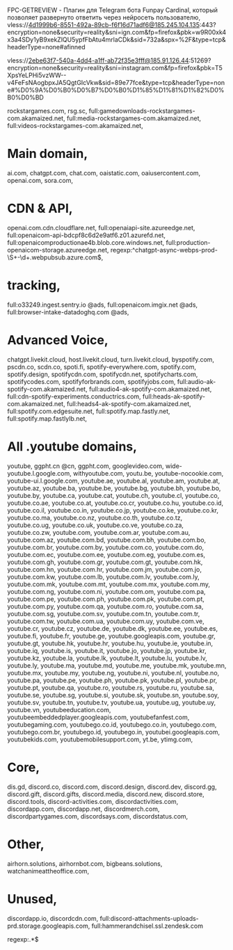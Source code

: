 FPC-GETREVIEW - Плагин для Telegram бота Funpay Cardinal, который позволяет развернуто ответить через нейросеть пользователю, 
vless://4d1999b6-8551-492a-89cb-f6f16d71adf6@185.245.104.135:443?encryption=none&security=reality&sni=ign.com&fp=firefox&pbk=w9R00xk4x3a4SDy1yB9xekZlQU5ypfFbAtu4mrlaCDk&sid=732a&spx=%2F&type=tcp&headerType=none#afinned



vless://2ebe63f7-540a-4dd4-a1ff-ab72f35e3fff@185.91.126.44:51269?encryption=none&security=reality&sni=instagram.com&fp=firefox&pbk=T5XpsYeLPHi5vzWW--v4FeFsNAogbpxJA5QgtGIcVkw&sid=89e77fce&type=tcp&headerType=none#%D0%9A%D0%B0%D0%B7%D0%B0%D1%85%D1%81%D1%82%D0%B0%D0%BD


rockstargames.com,
rsg.sc,
full:gamedownloads-rockstargames-com.akamaized.net,
full:media-rockstargames-com.akamaized.net,
full:videos-rockstargames-com.akamaized.net,
# Main domain,
ai.com,
chatgpt.com,
chat.com,
oaistatic.com,
oaiusercontent.com,
openai.com,
sora.com,
# CDN & API,
openai.com.cdn.cloudflare.net,
full:openaiapi-site.azureedge.net,
full:openaicom-api-bdcpf8c6d2e9atf6.z01.azurefd.net,
full:openaicomproductionae4b.blob.core.windows.net,
full:production-openaicom-storage.azureedge.net,
regexp:^chatgpt-async-webps-prod-\S+-\d+\.webpubsub\.azure\.com$,
# tracking,
full:o33249.ingest.sentry.io @ads,
full:openaicom.imgix.net @ads,
full:browser-intake-datadoghq.com @ads,
# Advanced Voice,
chatgpt.livekit.cloud,
host.livekit.cloud,
turn.livekit.cloud,
byspotify.com,
pscdn.co,
scdn.co,
spoti.fi,
spotify-everywhere.com,
spotify.com,
spotify.design,
spotifycdn.com,
spotifycdn.net,
spotifycharts.com,
spotifycodes.com,
spotifyforbrands.com,
spotifyjobs.com,
full:audio-ak-spotify-com.akamaized.net,
full:audio4-ak-spotify-com.akamaized.net,
full:cdn-spotify-experiments.conductrics.com,
full:heads-ak-spotify-com.akamaized.net,
full:heads4-ak-spotify-com.akamaized.net,
full:spotify.com.edgesuite.net,
full:spotify.map.fastly.net,
full:spotify.map.fastlylb.net,
# All .youtube domains,
youtube,
ggpht.cn @cn,
ggpht.com,
googlevideo.com,
wide-youtube.l.google.com,
withyoutube.com,
youtu.be,
youtube-nocookie.com,
youtube-ui.l.google.com,
youtube.ae,
youtube.al,
youtube.am,
youtube.at,
youtube.az,
youtube.ba,
youtube.be,
youtube.bg,
youtube.bh,
youtube.bo,
youtube.by,
youtube.ca,
youtube.cat,
youtube.ch,
youtube.cl,
youtube.co,
youtube.co.ae,
youtube.co.at,
youtube.co.cr,
youtube.co.hu,
youtube.co.id,
youtube.co.il,
youtube.co.in,
youtube.co.jp,
youtube.co.ke,
youtube.co.kr,
youtube.co.ma,
youtube.co.nz,
youtube.co.th,
youtube.co.tz,
youtube.co.ug,
youtube.co.uk,
youtube.co.ve,
youtube.co.za,
youtube.co.zw,
youtube.com,
youtube.com.ar,
youtube.com.au,
youtube.com.az,
youtube.com.bd,
youtube.com.bh,
youtube.com.bo,
youtube.com.br,
youtube.com.by,
youtube.com.co,
youtube.com.do,
youtube.com.ec,
youtube.com.ee,
youtube.com.eg,
youtube.com.es,
youtube.com.gh,
youtube.com.gr,
youtube.com.gt,
youtube.com.hk,
youtube.com.hn,
youtube.com.hr,
youtube.com.jm,
youtube.com.jo,
youtube.com.kw,
youtube.com.lb,
youtube.com.lv,
youtube.com.ly,
youtube.com.mk,
youtube.com.mt,
youtube.com.mx,
youtube.com.my,
youtube.com.ng,
youtube.com.ni,
youtube.com.om,
youtube.com.pa,
youtube.com.pe,
youtube.com.ph,
youtube.com.pk,
youtube.com.pt,
youtube.com.py,
youtube.com.qa,
youtube.com.ro,
youtube.com.sa,
youtube.com.sg,
youtube.com.sv,
youtube.com.tn,
youtube.com.tr,
youtube.com.tw,
youtube.com.ua,
youtube.com.uy,
youtube.com.ve,
youtube.cr,
youtube.cz,
youtube.de,
youtube.dk,
youtube.ee,
youtube.es,
youtube.fi,
youtube.fr,
youtube.ge,
youtube.googleapis.com,
youtube.gr,
youtube.gt,
youtube.hk,
youtube.hr,
youtube.hu,
youtube.ie,
youtube.in,
youtube.iq,
youtube.is,
youtube.it,
youtube.jo,
youtube.jp,
youtube.kr,
youtube.kz,
youtube.la,
youtube.lk,
youtube.lt,
youtube.lu,
youtube.lv,
youtube.ly,
youtube.ma,
youtube.md,
youtube.me,
youtube.mk,
youtube.mn,
youtube.mx,
youtube.my,
youtube.ng,
youtube.ni,
youtube.nl,
youtube.no,
youtube.pa,
youtube.pe,
youtube.ph,
youtube.pk,
youtube.pl,
youtube.pr,
youtube.pt,
youtube.qa,
youtube.ro,
youtube.rs,
youtube.ru,
youtube.sa,
youtube.se,
youtube.sg,
youtube.si,
youtube.sk,
youtube.sn,
youtube.soy,
youtube.sv,
youtube.tn,
youtube.tv,
youtube.ua,
youtube.ug,
youtube.uy,
youtube.vn,
youtubeeducation.com,
youtubeembeddedplayer.googleapis.com,
youtubefanfest.com,
youtubegaming.com,
youtubego.co.id,
youtubego.co.in,
youtubego.com,
youtubego.com.br,
youtubego.id,
youtubego.in,
youtubei.googleapis.com,
youtubekids.com,
youtubemobilesupport.com,
yt.be,
ytimg.com,
# Core,
dis.gd,
discord.co,
discord.com,
discord.design,
discord.dev,
discord.gg,
discord.gift,
discord.gifts,
discord.media,
discord.new,
discord.store,
discord.tools,
discord-activities.com,
discordactivities.com,
discordapp.com,
discordapp.net,
discordmerch.com,
discordpartygames.com,
discordsays.com,
discordstatus.com,
# Other,
airhorn.solutions,
airhornbot.com,
bigbeans.solutions,
watchanimeattheoffice.com,
# Unused,
discordapp.io,
discordcdn.com,
full:discord-attachments-uploads-prd.storage.googleapis.com,
full:hammerandchisel.ssl.zendesk.com

regexp:\.*$
